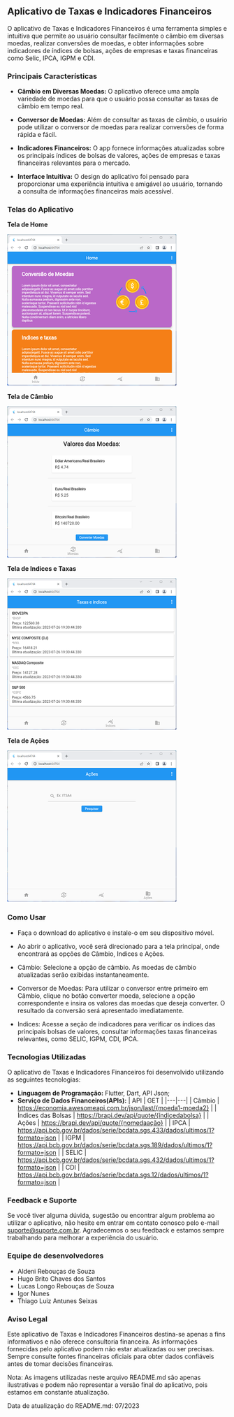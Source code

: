## Aplicativo de Taxas e Indicadores Financeiros


O aplicativo de Taxas e Indicadores Financeiros é uma ferramenta simples e intuitiva que permite ao usuário consultar facilmente o câmbio em diversas moedas, realizar conversões de moedas, e obter informações sobre indicadores de índices de bolsas, ações de empresas e taxas financeiras como Selic, IPCA, IGPM e CDI.

### Principais Características

+ **Câmbio em Diversas Moedas:** O aplicativo oferece uma ampla variedade de moedas para que o usuário possa consultar as taxas de câmbio em tempo real.

+  **Conversor de Moedas:** Além de consultar as taxas de câmbio, o usuário pode utilizar o conversor de moedas para realizar conversões de forma rápida e fácil.

+  **Indicadores Financeiros:** O app fornece informações atualizadas sobre os principais índices de bolsas de valores, ações de empresas e taxas financeiras relevantes para o mercado.

+ **Interface Intuitiva:** O design do aplicativo foi pensado para proporcionar uma experiência intuitiva e amigável ao usuário, tornando a consulta de informações financeiras mais acessível.

### Telas do Aplicativo


**Tela de Home**


![home](tela_home.png)


**Tela de Câmbio**


![home](tela_moedas.png)


**Tela de Indices e Taxas**


![home](tela_indices.png)


**Tela de Ações**


![home](tela_acoes.png)


### Como Usar

+ Faça o download do aplicativo e instale-o em seu dispositivo móvel.

+ Ao abrir o aplicativo, você será direcionado para a tela principal, onde encontrará as opções de Câmbio, Indices e Ações.

+ Câmbio: Selecione a opção de câmbio. As moedas de câmbio atualizadas serão exibidas instantaneamente.

+ Conversor de Moedas: Para utilizar o conversor entre primeiro em Câmbio, clique no botão converter moeda, selecione a opção correspondente e insira os valores das moedas que deseja converter. O resultado da conversão será apresentado imediatamente.

+ Indices: Acesse a seção de indicadores para verificar os índices das principais bolsas de valores, consultar informações taxas financeiras relevantes, como SELIC, IGPM, CDI, IPCA.

### Tecnologias Utilizadas

O aplicativo de Taxas e Indicadores Financeiros foi desenvolvido utilizando as seguintes tecnologias:

+ **Linguagem de Programação:** Flutter, Dart, API Json;
+ **Serviço de Dados Financeiros(APIs):**
  | API | GET |
  |---|---|
  | Câmbio |  https://economia.awesomeapi.com.br/json/last/{moeda1-moeda2} |
  | Índices das Bolsas | https://brapi.dev/api/quote/{índicedabolsa} |
  | Ações | https://brapi.dev/api/quote/{nomedaação} |
  | IPCA | https://api.bcb.gov.br/dados/serie/bcdata.sgs.433/dados/ultimos/1?formato=json |
  | IGPM | https://api.bcb.gov.br/dados/serie/bcdata.sgs.189/dados/ultimos/1?formato=json |
  | SELIC | https://api.bcb.gov.br/dados/serie/bcdata.sgs.432/dados/ultimos/1?formato=json |
  | CDI | https://api.bcb.gov.br/dados/serie/bcdata.sgs.12/dados/ultimos/1?formato=json |
### Feedback e Suporte

Se você tiver alguma dúvida, sugestão ou encontrar algum problema ao utilizar o aplicativo, não hesite em entrar em contato conosco pelo e-mail suporte@suporte.com.br. Agradecemos o seu feedback e estamos sempre trabalhando para melhorar a experiência do usuário.

### Equipe de desenvolvedores

+ Aldeni Rebouças de Souza
+ Hugo Brito Chaves dos Santos
+ Lucas Longo Rebouças de Souza
+ Igor Nunes
+ Thiago Luiz Antunes Seixas

### Aviso Legal
Este aplicativo de Taxas e Indicadores Financeiros destina-se apenas a fins informativos e não oferece consultoria financeira. As informações fornecidas pelo aplicativo podem não estar atualizadas ou ser precisas. Sempre consulte fontes financeiras oficiais para obter dados confiáveis antes de tomar decisões financeiras.

Nota: As imagens utilizadas neste arquivo README.md são apenas ilustrativas e podem não representar a versão final do aplicativo, pois estamos em constante atualização.

Data de atualização do README.md: 07/2023 

